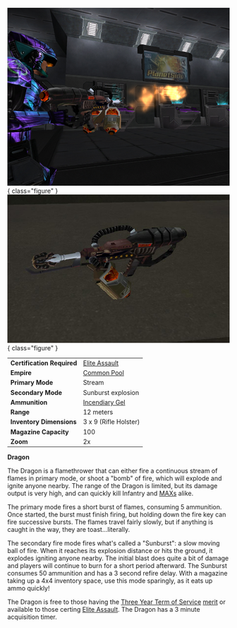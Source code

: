 ![Soldier firing the Dragon](../images/Dragon1.jpg){ class="figure" }
![](../images/Dragon.jpg){ class="figure" }

|                            |                                                     |
| -------------------------- | --------------------------------------------------- |
| **Certification Required** | [Elite Assault](../certifications/Elite_Assault.md) |
| **Empire**                 | [Common Pool](../terminology/Common_Pool.md)        |
| **Primary Mode**           | Stream                                              |
| **Secondary Mode**         | Sunburst explosion                                  |
| **Ammunition**             | [Incendiary Gel](../ammunition/Incendiary_Gel.md)        |
| **Range**                  | 12 meters                                           |
| **Inventory Dimensions**   | 3 x 9 (Rifle Holster)                               |
| **Magazine Capacity**      | 100                                                 |
| **Zoom**                   | 2x                                                  |

**Dragon**

The Dragon is a flamethrower that can either fire a continuous stream of flames
in primary mode, or shoot a "bomb" of fire, which will explode and ignite anyone
nearby. The range of the Dragon is limited, but its damage output is very high,
and can quickly kill Infantry and
[MAXs](../items/Mechanized_Assault_Exo-Suit.md) alike.

The primary mode fires a short burst of flames, consuming 5 ammunition. Once
started, the burst must finish firing, but holding down the fire key can fire
successive bursts. The flames travel fairly slowly, but if anything is caught in
the way, they are toast...literally.

The secondary fire mode fires what's called a "Sunburst": a slow moving ball of
fire. When it reaches its explosion distance or hits the ground, it explodes
igniting anyone nearby. The initial blast does quite a bit of damage and players
will continue to burn for a short period afterward. The Sunburst consumes 50
ammunition and has a 3 second refire delay. With a magazine taking up a 4x4
inventory space, use this mode sparingly, as it eats up ammo quickly!

The Dragon is free to those having the
[Three Year Term of Service](../merits/Term_of_Service.md)
[merit](../merits/Merit_Commendations.md) or available to those certing
[Elite Assault](../certifications/Elite_Assault.md). The Dragon has a 3 minute
acquisition timer.


